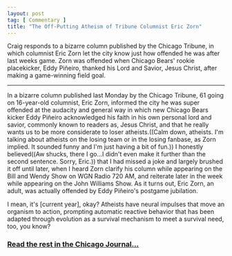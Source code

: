 ```yaml
---
layout: post
tag: [ Commentary ]
title: "The Off-Putting Atheism of Tribune Columnist Eric Zorn"
---
```


Craig responds to a bizarre column published by the Chicago Tribune, in which columnist Eric Zorn let the city know just how offended he was after last weeks game. Zorn was offended when Chicago Bears' rookie placekicker, Eddy Piñeiro, thanked his Lord and Savior, Jesus Christ, after making a game-winning field goal.

---

In a bizarre column published last Monday by the Chicago Tribune, 61 going on 16-year-old columnist, Eric Zorn, informed the city he was super offended at the audacity and general way in which new Chicago Bears kicker Eddy Piñeiro acknowledged his faith in his own personal lord and savior, commonly known to readers as, Jesus Christ, and that he really wants us to be more considerate to loser atheists.((Calm down, atheists. I'm talking about atheists on the losing team or in the losing fanbase, as Zorn implied. It sounded funny and I'm just having a bit of fun.)) I honestly believed((Aw shucks, there I go...I didn't even make it further than the second sentence. Sorry, Eric.)) that I had missed a joke and largely brushed it off until later, when I heard Zorn clarify his column while appearing on the Bill and Wendy Show on WGN Radio 720 AM, and reiterate later in the week while appearing on the John Williams Show. As it turns out, Eric Zorn, an adult, was actually offended by Eddy Piñeiro's postgame jubilation.

I mean, it's [current year], okay? Atheists have neural impulses that move an organism to action, prompting automatic reactive behavior that has been adapted through evolution as a survival mechanism to meet a survival need, too, you know?

<h3><a href="https://www.chicagojournal.com/the-off-putting-atheism-of-tribune-columnist-eric-zorn">Read the rest in the Chicago Journal...</a></h3>

<br/>
